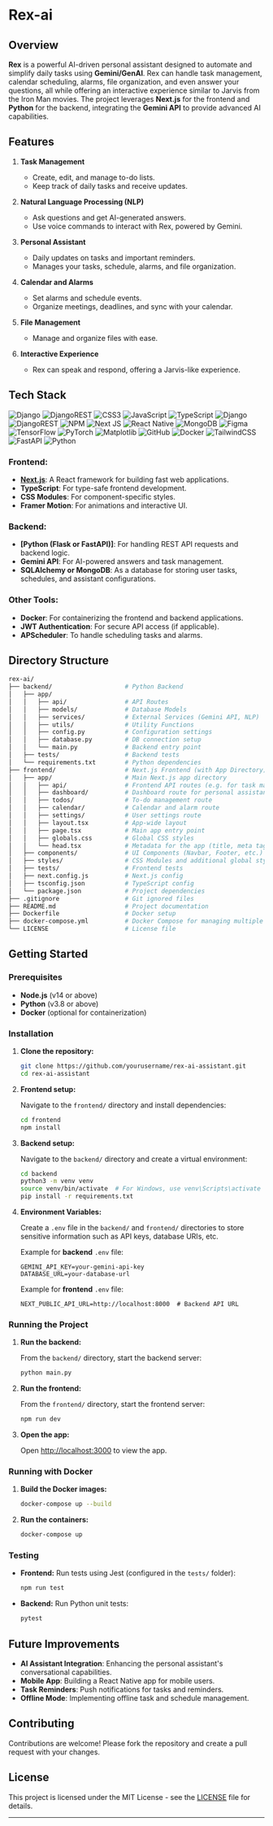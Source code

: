 # Rex-ai

## Overview

**Rex** is a powerful AI-driven personal assistant designed to automate and simplify daily tasks using **Gemini/GenAI**. Rex can handle task management, calendar scheduling, alarms, file organization, and even answer your questions, all while offering an interactive experience similar to Jarvis from the Iron Man movies. The project leverages **Next.js** for the frontend and **Python** for the backend, integrating the **Gemini API** to provide advanced AI capabilities.

## Features

1. **Task Management**
   - Create, edit, and manage to-do lists.
   - Keep track of daily tasks and receive updates.
   
2. **Natural Language Processing (NLP)**
   - Ask questions and get AI-generated answers.
   - Use voice commands to interact with Rex, powered by Gemini.
   
3. **Personal Assistant**
   - Daily updates on tasks and important reminders.
   - Manages your tasks, schedule, alarms, and file organization.
   
4. **Calendar and Alarms**
   - Set alarms and schedule events.
   - Organize meetings, deadlines, and sync with your calendar.
   
5. **File Management**
   - Manage and organize files with ease.
   
6. **Interactive Experience**
   - Rex can speak and respond, offering a Jarvis-like experience.

## Tech Stack

![Django](https://img.shields.io/badge/django-%23092E20.svg?style=for-the-badge&logo=django&logoColor=white) ![DjangoREST](https://img.shields.io/badge/DJANGO-REST-ff1709?style=for-the-badge&logo=django&logoColor=white&color=ff1709&labelColor=gray) ![CSS3](https://img.shields.io/badge/css3-%231572B6.svg?style=for-the-badge&logo=css3&logoColor=white) ![JavaScript](https://img.shields.io/badge/javascript-%23323330.svg?style=for-the-badge&logo=javascript&logoColor=%23F7DF1E) ![TypeScript](https://img.shields.io/badge/typescript-%23007ACC.svg?style=for-the-badge&logo=typescript&logoColor=white) ![Django](https://img.shields.io/badge/django-%23092E20.svg?style=for-the-badge&logo=django&logoColor=white) ![DjangoREST](https://img.shields.io/badge/DJANGO-REST-ff1709?style=for-the-badge&logo=django&logoColor=white&color=ff1709&labelColor=gray) ![NPM](https://img.shields.io/badge/NPM-%23CB3837.svg?style=for-the-badge&logo=npm&logoColor=white) ![Next JS](https://img.shields.io/badge/Next-black?style=for-the-badge&logo=next.js&logoColor=white) ![React Native](https://img.shields.io/badge/react_native-%2320232a.svg?style=for-the-badge&logo=react&logoColor=%2361DAFB) ![MongoDB](https://img.shields.io/badge/MongoDB-%234ea94b.svg?style=for-the-badge&logo=mongodb&logoColor=white) ![Figma](https://img.shields.io/badge/figma-%23F24E1E.svg?style=for-the-badge&logo=figma&logoColor=white) ![TensorFlow](https://img.shields.io/badge/TensorFlow-%23FF6F00.svg?style=for-the-badge&logo=TensorFlow&logoColor=white) ![PyTorch](https://img.shields.io/badge/PyTorch-%23EE4C2C.svg?style=for-the-badge&logo=PyTorch&logoColor=white) ![Matplotlib](https://img.shields.io/badge/Matplotlib-%23ffffff.svg?style=for-the-badge&logo=Matplotlib&logoColor=black) ![GitHub](https://img.shields.io/badge/github-%23121011.svg?style=for-the-badge&logo=github&logoColor=white) ![Docker](https://img.shields.io/badge/docker-%230db7ed.svg?style=for-the-badge&logo=docker&logoColor=white) ![TailwindCSS](https://img.shields.io/badge/tailwindcss-%2338B2AC.svg?style=for-the-badge&logo=tailwind-css&logoColor=white) ![FastAPI](https://img.shields.io/badge/FastAPI-005571?style=for-the-badge&logo=fastapi) ![Python](https://img.shields.io/badge/python-3670A0?style=for-the-badge&logo=python&logoColor=ffdd54)

### Frontend:
- **[Next.js](https://nextjs.org/)**: A React framework for building fast web applications.
- **TypeScript**: For type-safe frontend development.
- **CSS Modules**: For component-specific styles.
- **Framer Motion**: For animations and interactive UI.

### Backend:
- **[Python (Flask or FastAPI)]**: For handling REST API requests and backend logic.
- **Gemini API**: For AI-powered answers and task management.
- **SQLAlchemy or MongoDB**: As a database for storing user tasks, schedules, and assistant configurations.

### Other Tools:
- **Docker**: For containerizing the frontend and backend applications.
- **JWT Authentication**: For secure API access (if applicable).
- **APScheduler**: To handle scheduling tasks and alarms.

## Directory Structure

```bash
rex-ai/
├── backend/                    # Python Backend
│   ├── app/
│   │   ├── api/                # API Routes
│   │   ├── models/             # Database Models
│   │   ├── services/           # External Services (Gemini API, NLP)
│   │   ├── utils/              # Utility Functions
│   │   ├── config.py           # Configuration settings
│   │   ├── database.py         # DB connection setup
│   │   └── main.py             # Backend entry point
│   ├── tests/                  # Backend tests
│   └── requirements.txt        # Python dependencies
├── frontend/                   # Next.js Frontend (with App Directory)
│   ├── app/                    # Main Next.js app directory
│   │   ├── api/                # Frontend API routes (e.g. for task management)
│   │   ├── dashboard/          # Dashboard route for personal assistant features
│   │   ├── todos/              # To-do management route
│   │   ├── calendar/           # Calendar and alarm route
│   │   ├── settings/           # User settings route
│   │   ├── layout.tsx          # App-wide layout
│   │   ├── page.tsx            # Main app entry point
│   │   ├── globals.css         # Global CSS styles
│   │   └── head.tsx            # Metadata for the app (title, meta tags, etc.)
│   ├── components/             # UI Components (Navbar, Footer, etc.)
│   ├── styles/                 # CSS Modules and additional global styles
│   ├── tests/                  # Frontend tests
│   ├── next.config.js          # Next.js config
│   ├── tsconfig.json           # TypeScript config
│   └── package.json            # Project dependencies
├── .gitignore                  # Git ignored files
├── README.md                   # Project documentation
├── Dockerfile                  # Docker setup
├── docker-compose.yml          # Docker Compose for managing multiple services
└── LICENSE                     # License file

```

## Getting Started

### Prerequisites

- **Node.js** (v14 or above)
- **Python** (v3.8 or above)
- **Docker** (optional for containerization)

### Installation

1. **Clone the repository:**

   ```bash
   git clone https://github.com/yourusername/rex-ai-assistant.git
   cd rex-ai-assistant
   ```

2. **Frontend setup:**

   Navigate to the `frontend/` directory and install dependencies:

   ```bash
   cd frontend
   npm install
   ```

3. **Backend setup:**

   Navigate to the `backend/` directory and create a virtual environment:

   ```bash
   cd backend
   python3 -m venv venv
   source venv/bin/activate  # For Windows, use venv\Scripts\activate
   pip install -r requirements.txt
   ```

4. **Environment Variables:**

   Create a `.env` file in the `backend/` and `frontend/` directories to store sensitive information such as API keys, database URIs, etc.

   Example for **backend** `.env` file:
   ```env
   GEMINI_API_KEY=your-gemini-api-key
   DATABASE_URL=your-database-url
   ```

   Example for **frontend** `.env` file:
   ```env
   NEXT_PUBLIC_API_URL=http://localhost:8000  # Backend API URL
   ```

### Running the Project

1. **Run the backend:**

   From the `backend/` directory, start the backend server:

   ```bash
   python main.py
   ```

2. **Run the frontend:**

   From the `frontend/` directory, start the frontend server:

   ```bash
   npm run dev
   ```

3. **Open the app:**

   Open [http://localhost:3000](http://localhost:3000) to view the app.

### Running with Docker

1. **Build the Docker images:**

   ```bash
   docker-compose up --build
   ```

2. **Run the containers:**

   ```bash
   docker-compose up
   ```

### Testing

- **Frontend:**
  Run tests using Jest (configured in the `tests/` folder):
  
  ```bash
  npm run test
  ```

- **Backend:**
  Run Python unit tests:

  ```bash
  pytest
  ```

## Future Improvements

- **AI Assistant Integration**: Enhancing the personal assistant's conversational capabilities.
- **Mobile App**: Building a React Native app for mobile users.
- **Task Reminders**: Push notifications for tasks and reminders.
- **Offline Mode**: Implementing offline task and schedule management.

## Contributing

Contributions are welcome! Please fork the repository and create a pull request with your changes.

<!---

Thanks to all the amazing contributors who helped in the development of Rex!

<table>
  <tr>
    <td align="center">
      <a href="https://github.com/codernotme">
        <img src="https://avatars.githubusercontent.com/codernotme" width="100px;" alt="Aryan Bajpai"/>
        <br />
        <sub><b>Aryan Bajpai</b></sub>
      </a>
      <br />
      Prod Lead
    </td>
    <td align="center">
      <a href="https://github.com/CodeShreyashh">
        <img src="https://avatars.githubusercontent.com/CodeShreyashh" width="100px;" alt="Shreyash"/>
        <br />
        <sub><b>Shreyash Awasthi</b></sub>
      </a>
      <br />
      Contributor
    </td>
    <td align="center">
      <a href="https://github.com/anshhhh7">
        <img src="https://avatars.githubusercontent.com/anshhhh7" width="100px;" alt="Ansh Nigam"/>
        <br />
        <sub><b>Ansh Nigam</b></sub>
      </a>
      <br />
      Frontend Dev
    </td>
    <td align="center">
      <a href="https://github.com/shrishtim998">
        <img src="https://avatars.githubusercontent.com/shrishtim998" width="100px;" alt="Shrishti Mishra"/>
        <br />
        <sub><b>Shrishti Mishra</b></sub>
      </a>
      <br />
      UI/UX
    </td>
    <td align="center">
      <a href="https://github.com/Smriti1511s">
        <img src="https://avatars.githubusercontent.com/Smriti1511s" width="100px;" alt="Smriti Singh"/>
        <br />
        <sub><b>Smriti Singh</b></sub>
      </a>
      <br />
      UI/UX
    </td>
    <!-- Add more contributors in the same format -->
  </tr>
</table>

## License

This project is licensed under the MIT License - see the [LICENSE](LICENSE) file for details.

---
